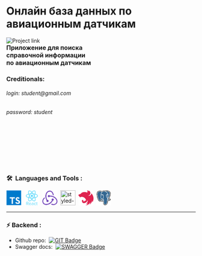 # Онлайн база данных по авиационным датчикам



[<img alt="Project link" align="right" src="https://sun9-west.userapi.com/sun9-8/s/v1/ig2/IoglZu4RmWmzqzJ9Emr_LZk8-XhUg_fxyxnsVGui1QJ4uKlLBT08SgEXyOTsCcoUjSTnG8KSn7eE2vDmv5nLkkNk.jpg?size=1878x892&quality=96&type=album" width="700"/>](https://data-base-client.herokuapp.com/)
<h3>Приложение для поиска <br/>справочной информации <br/> по авиационным датчикам<h3>

<h3>Creditionals:<h4>
<h6>login: student@gmail.com</h6>
<h6>password: student</h6>




<br /><br /><br /><br />
---
### 🛠 &nbsp;Languages and Tools :

<p>
<img src="https://github.com/devicons/devicon/blob/master/icons/typescript/typescript-original.svg" title="TypeScript" alt="Java" width="40" height="40"/>&nbsp;
<img src="https://github.com/devicons/devicon/blob/master/icons/react/react-original-wordmark.svg" title="React" alt="React" width="40" height="40"/>&nbsp;
<img src="https://github.com/devicons/devicon/blob/master/icons/redux/redux-original.svg" title="Redux Toolkit" alt="Redux " width="40" height="40"/>&nbsp;
<img src="https://cdn-images-1.medium.com/max/1200/1*y1fCsOVCYCTi1B9Q_0BOYg.png" title="styled-components" **alt="styled-components" width="40" height="40"/>&nbsp;
<img src="https://github.com/devicons/devicon/blob/master/icons/nestjs/nestjs-plain.svg" title="NestJS" **alt="NestJS" width="40" height="40"/>&nbsp;
<img src="https://github.com/devicons/devicon/blob/master/icons/postgresql/postgresql-original.svg" title="PostgreSQL" **alt="PostgreSQL" width="40" height="40"/>&nbsp;
</p>

---

### ⚡ Backend :
- Github repo: &nbsp;[![GIT Badge](https://img.shields.io/badge/github-white?logo=github&logoColor=black&style=for-the-badge)](https://github.com/SkvernoSlovie/online-db-server)
- Swagger docs: &nbsp;[![SWAGGER Badge](https://img.shields.io/badge/swagger-green?logo=swagger&logoColor=white&style=for-the-badge)](https://online-db-server.herokuapp.com/api/docs/)
